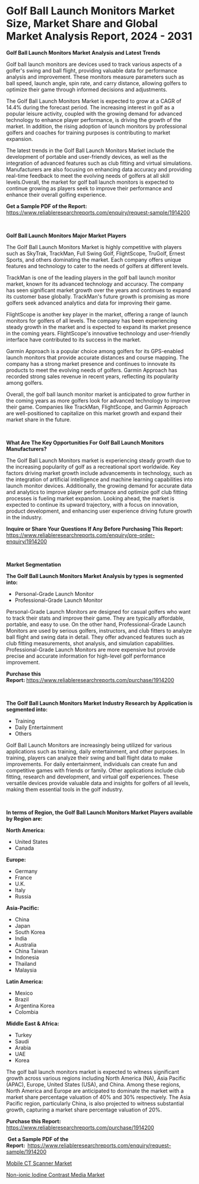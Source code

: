 <p><h1>Golf Ball Launch Monitors Market Size, Market Share and Global Market Analysis Report, 2024 - 2031</h1></p><p><strong>Golf Ball Launch Monitors Market Analysis and Latest Trends</strong></p>
<p><p>Golf ball launch monitors are devices used to track various aspects of a golfer's swing and ball flight, providing valuable data for performance analysis and improvement. These monitors measure parameters such as ball speed, launch angle, spin rate, and carry distance, allowing golfers to optimize their game through informed decisions and adjustments.</p><p>The Golf Ball Launch Monitors Market is expected to grow at a CAGR of 14.4% during the forecast period. The increasing interest in golf as a popular leisure activity, coupled with the growing demand for advanced technology to enhance player performance, is driving the growth of the market. In addition, the rising adoption of launch monitors by professional golfers and coaches for training purposes is contributing to market expansion.</p><p>The latest trends in the Golf Ball Launch Monitors Market include the development of portable and user-friendly devices, as well as the integration of advanced features such as club fitting and virtual simulations. Manufacturers are also focusing on enhancing data accuracy and providing real-time feedback to meet the evolving needs of golfers at all skill levels.Overall, the market for golf ball launch monitors is expected to continue growing as players seek to improve their performance and enhance their overall golfing experience.</p></p>
<p><strong>Get a Sample PDF of the Report:&nbsp;</strong> <a href="https://www.reliableresearchreports.com/enquiry/request-sample/1914200">https://www.reliableresearchreports.com/enquiry/request-sample/1914200</a></p>
<p>&nbsp;</p>
<p><strong>Golf Ball Launch Monitors Major Market Players</strong></p>
<p><p>The Golf Ball Launch Monitors Market is highly competitive with players such as SkyTrak, TrackMan, Full Swing Golf, FlightScope, TruGolf, Ernest Sports, and others dominating the market. Each company offers unique features and technology to cater to the needs of golfers at different levels.</p><p>TrackMan is one of the leading players in the golf ball launch monitor market, known for its advanced technology and accuracy. The company has seen significant market growth over the years and continues to expand its customer base globally. TrackMan's future growth is promising as more golfers seek advanced analytics and data for improving their game.</p><p>FlightScope is another key player in the market, offering a range of launch monitors for golfers of all levels. The company has been experiencing steady growth in the market and is expected to expand its market presence in the coming years. FlightScope's innovative technology and user-friendly interface have contributed to its success in the market.</p><p>Garmin Approach is a popular choice among golfers for its GPS-enabled launch monitors that provide accurate distances and course mapping. The company has a strong market presence and continues to innovate its products to meet the evolving needs of golfers. Garmin Approach has recorded strong sales revenue in recent years, reflecting its popularity among golfers.</p><p>Overall, the golf ball launch monitor market is anticipated to grow further in the coming years as more golfers look for advanced technology to improve their game. Companies like TrackMan, FlightScope, and Garmin Approach are well-positioned to capitalize on this market growth and expand their market share in the future.</p></p>
<p>&nbsp;</p>
<p><strong>What Are The Key Opportunities For Golf Ball Launch Monitors Manufacturers?</strong></p>
<p><p>The Golf Ball Launch Monitors market is experiencing steady growth due to the increasing popularity of golf as a recreational sport worldwide. Key factors driving market growth include advancements in technology, such as the integration of artificial intelligence and machine learning capabilities into launch monitor devices. Additionally, the growing demand for accurate data and analytics to improve player performance and optimize golf club fitting processes is fueling market expansion. Looking ahead, the market is expected to continue its upward trajectory, with a focus on innovation, product development, and enhancing user experience driving future growth in the industry.</p></p>
<p><strong>Inquire or Share Your Questions If Any Before Purchasing This Report:</strong> <a href="https://www.reliableresearchreports.com/enquiry/pre-order-enquiry/1914200">https://www.reliableresearchreports.com/enquiry/pre-order-enquiry/1914200</a></p>
<p>&nbsp;</p>
<p><strong>Market Segmentation</strong></p>
<p><strong>The Golf Ball Launch Monitors Market Analysis by types is segmented into:</strong></p>
<p><ul><li>Personal-Grade Launch Monitor</li><li>Professional-Grade Launch Monitor</li></ul></p>
<p><p>Personal-Grade Launch Monitors are designed for casual golfers who want to track their stats and improve their game. They are typically affordable, portable, and easy to use. On the other hand, Professional-Grade Launch Monitors are used by serious golfers, instructors, and club fitters to analyze ball flight and swing data in detail. They offer advanced features such as club fitting measurements, shot analysis, and simulation capabilities. Professional-Grade Launch Monitors are more expensive but provide precise and accurate information for high-level golf performance improvement.</p></p>
<p><strong>Purchase this Report:&nbsp;</strong><a href="https://www.reliableresearchreports.com/purchase/1914200">https://www.reliableresearchreports.com/purchase/1914200</a></p>
<p>&nbsp;</p>
<p><strong>The Golf Ball Launch Monitors Market Industry Research by Application is segmented into:</strong></p>
<p><ul><li>Training</li><li>Daily Entertainment</li><li>Others</li></ul></p>
<p><p>Golf Ball Launch Monitors are increasingly being utilized for various applications such as training, daily entertainment, and other purposes. In training, players can analyze their swing and ball flight data to make improvements. For daily entertainment, individuals can create fun and competitive games with friends or family. Other applications include club fitting, research and development, and virtual golf experiences. These versatile devices provide valuable data and insights for golfers of all levels, making them essential tools in the golf industry.</p></p>
<p>&nbsp;</p>
<p><strong>In terms of Region, the Golf Ball Launch Monitors Market Players available by Region are:</strong></p>
<p>
    <p> <strong> North America: </strong>
        <ul>
            <li>United States</li>
            <li>Canada</li>
        </ul>
        </p> 
    <p> <strong> Europe: </strong>
        <ul>
            <li>Germany</li>
            <li>France</li>
            <li>U.K.</li>
            <li>Italy</li>
            <li>Russia</li>
        </ul>
        </p> 
    <p> <strong> Asia-Pacific: </strong>
        <ul>
            <li>China</li>
            <li>Japan</li>
            <li>South Korea</li>
            <li>India</li>
            <li>Australia</li>
            <li>China Taiwan</li>
            <li>Indonesia</li>
            <li>Thailand</li>
            <li>Malaysia</li>
        </ul>
        </p> 
    <p> <strong> Latin America: </strong>
        <ul>
            <li>Mexico</li>
            <li>Brazil</li>
            <li>Argentina Korea</li>
            <li>Colombia</li>
        </ul>
        </p> 
    <p> <strong> Middle East & Africa: </strong>
        <ul>
            <li>Turkey</li>
            <li>Saudi</li>
            <li>Arabia</li>
            <li>UAE</li>
            <li>Korea</li>
        </ul>
    </p>
    </p>
<p><p>The golf ball launch monitors market is expected to witness significant growth across various regions including North America (NA), Asia Pacific (APAC), Europe, United States (USA), and China. Among these regions, North America and Europe are anticipated to dominate the market with a market share percentage valuation of 40% and 30% respectively. The Asia Pacific region, particularly China, is also projected to witness substantial growth, capturing a market share percentage valuation of 20%.</p></p>
<p><strong>Purchase this Report: </strong><a href="https://www.reliableresearchreports.com/purchase/1914200">https://www.reliableresearchreports.com/purchase/1914200</a></p>
<p>&nbsp;<strong>Get a Sample PDF of the Report:&nbsp;&nbsp;</strong><a href="https://www.reliableresearchreports.com/enquiry/request-sample/1914200">https://www.reliableresearchreports.com/enquiry/request-sample/1914200</a></p>
<p><strong></strong></p>
<p><p><a href="https://pretty-mail-caf.notion.site/Mobile-CT-Scanner-Market-Challenges-Opportunities-and-Growth-Drivers-and-Major-Market-Players-for-077d91d799b14674a5093272366e976c">Mobile CT Scanner Market</a></p><p><a href="https://flame-sidecar-702.notion.site/Global-Non-ionic-Iodine-Contrast-Media-Market-by-Types-Applications-and-Major-Players-with-Region-94059946692c4336b468e8f98270508e">Non-ionic Iodine Contrast Media Market</a></p></p>